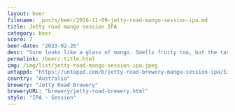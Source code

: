 ```yaml
---
layout: beer
filename: _posts/beer/2016-11-09-jetty-road-mango-session-ipa.md
title: Jetty road mango session IPA
category: beer
score: 7
beer-date: "2023-02-26"
desc: "Sure looks like a glass of mango. Smells fruity too, but the taste just seems to be lacking"
permalink: /beer/:title.html
img: /img/list/jetty-road-mango-session-ipa.jpeg
untappd: "https://untappd.com/b/jetty-road-brewery-mango-session-ipa/5112811"
country: "Australia"
brewery: "Jetty Road Brewery"
breweryURL: "brewery/jetty-road-brewery.html"
style: "IPA - Session"
---
```

